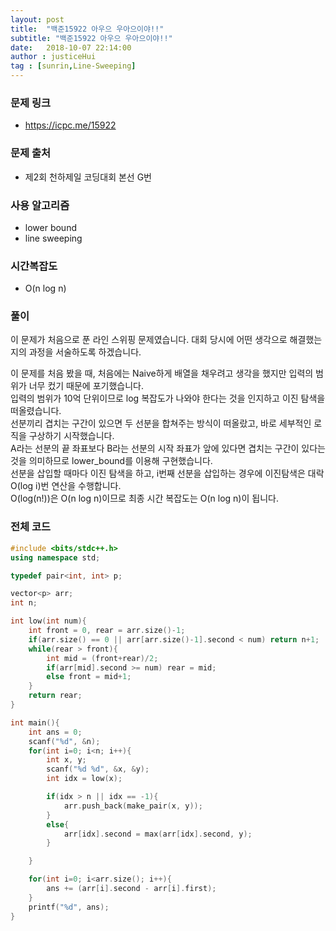 ```yaml
---
layout: post
title:  "백준15922 아우으 우아으이야!!"
subtitle: "백준15922 아우으 우아으이야!!"
date:   2018-10-07 22:14:00
author : justiceHui
tag : [sunrin,Line-Sweeping]
---
```


### 문제 링크
* https://icpc.me/15922

### 문제 출처
* 제2회 천하제일 코딩대회 본선 G번

### 사용 알고리즘
* lower bound
* line sweeping

### 시간복잡도
* O(n log n)

### 풀이
이 문제가 처음으로 푼 라인 스위핑 문제였습니다. 대회 당시에 어떤 생각으로 해결했는지의 과정을 서술하도록 하겠습니다.

이 문제를 처음 봤을 때, 처음에는 Naive하게 배열을 채우려고 생각을 했지만 입력의 범위가 너무 컸기 때문에 포기했습니다.<br>
입력의 범위가 10억 단위이므로 log 복잡도가 나와야 한다는 것을 인지하고 이진 탐색을 떠올렸습니다.<br>
선분끼리 겹치는 구간이 있으면 두 선분을 합쳐주는 방식이 떠올랐고, 바로 세부적인 로직을 구상하기 시작했습니다.<br>
A라는 선분의 끝 좌표보다 B라는 선분의 시작 좌표가 앞에 있다면 겹치는 구간이 있다는 것을 의미하므로 lower_bound를 이용해 구현했습니다.<br>
선분을 삽입할 때마다 이진 탐색을 하고, i번째 선분을 삽입하는 경우에 이진탐색은 대락 O(log i)번 연산을 수행합니다.<br>
O(log(n!))은 O(n log n)이므로 최종 시간 복잡도는 O(n log n)이 됩니다.

### 전체 코드
```cpp
#include <bits/stdc++.h>
using namespace std;

typedef pair<int, int> p;

vector<p> arr;
int n;

int low(int num){
    int front = 0, rear = arr.size()-1;  
    if(arr.size() == 0 || arr[arr.size()-1].second < num) return n+1;
    while(rear > front){
        int mid = (front+rear)/2;
        if(arr[mid].second >= num) rear = mid;
        else front = mid+1;
    }
    return rear;
}

int main(){
	int ans = 0;
	scanf("%d", &n);
	for(int i=0; i<n; i++){
		int x, y;
		scanf("%d %d", &x, &y);
		int idx = low(x);

		if(idx > n || idx == -1){
			arr.push_back(make_pair(x, y));
		}
		else{
			arr[idx].second = max(arr[idx].second, y);
		}

	}

	for(int i=0; i<arr.size(); i++){
		ans += (arr[i].second - arr[i].first);
	}
	printf("%d", ans);
}
```

